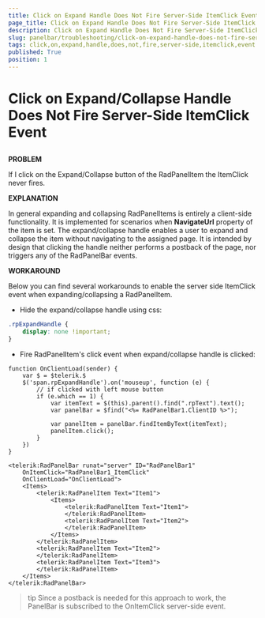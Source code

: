 ```yaml
---
title: Click on Expand Handle Does Not Fire Server-Side ItemClick Event
page_title: Click on Expand Handle Does Not Fire Server-Side ItemClick Event | RadPanelBar for ASP.NET AJAX Documentation
description: Click on Expand Handle Does Not Fire Server-Side ItemClick Event
slug: panelbar/troubleshooting/click-on-expand-handle-does-not-fire-server-side-itemclick-event
tags: click,on,expand,handle,does,not,fire,server-side,itemclick,event
published: True
position: 1
---
```


# Click on Expand/Collapse Handle Does Not Fire Server-Side ItemClick Event



## 

**PROBLEM**

If I click on the Expand/Collapse button of the RadPanelItem the ItemClick never fires.

**EXPLANATION**

In general expanding and collapsing RadPanelItems is entirely a client-side functionality. It is implemented for scenarios when **NavigateUrl** property of the item is set. The expand/collapse handle enables a user to expand and collapse the item without navigating to the assigned page. It is intended by design that clicking the handle neither performs a postback of the page, nor triggers any of the RadPanelBar events.

**WORKAROUND**

Below you can find several workarounds to enable the server side ItemClick event when expanding/collapsing a RadPanelItem.

* Hide the expand/collapse handle using css:

````CSS
.rpExpandHandle {
    display: none !important;
}
````



* Fire RadPanelItem's click event when expand/collapse handle is clicked:

````ASPNET
function OnClientLoad(sender) {
    var $ = $telerik.$
    $('span.rpExpandHandle').on('mouseup', function (e) {
        // if clicked with left mouse button 
        if (e.which == 1) {
            var itemText = $(this).parent().find(".rpText").text();
            var panelBar = $find("<%= RadPanelBar1.ClientID %>");

            var panelItem = panelBar.findItemByText(itemText);
            panelItem.click();
        }
    })
}
````


````ASPNET
<telerik:RadPanelBar runat="server" ID="RadPanelBar1"
    OnItemClick="RadPanelBar1_ItemClick"
    OnClientLoad="OnClientLoad">
    <Items>
        <telerik:RadPanelItem Text="Item1">
            <Items>
                <telerik:RadPanelItem Text="Item1">
                </telerik:RadPanelItem>
                <telerik:RadPanelItem Text="Item2">
                </telerik:RadPanelItem>
            </Items>
        </telerik:RadPanelItem>
        <telerik:RadPanelItem Text="Item2">
        </telerik:RadPanelItem>
        <telerik:RadPanelItem Text="Item3">
        </telerik:RadPanelItem>
    </Items>
</telerik:RadPanelBar>
````

>tip Since a postback is needed for this approach to work, the PanelBar is subscribed to the OnItemClick server-side event.
>
